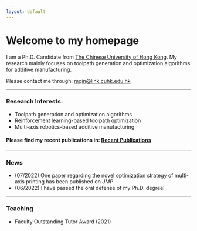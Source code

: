 ```yaml
---
layout: default
---
```


# **Welcome to my homepage**

I am a Ph.D. Candidate from [The Chinese University of Hong Kong](https://www.cuhk.edu.hk/english/index.html). My research mainly focuses on toolpath generation and optimization algorithms for additive manufacturing. 

Please contact me through: mqin@link.cuhk.edu.hk

---
### **Research Interests:**
- Toolpath generation and optimization algorithms
- Reinforcement learning-based toolpath optimization
- Multi-axis robotics-based additive manufacturing

#### Please find my recent publications in: [Recent Publications](./selected_publications.html)

---
### News
- (07/2022) [One paper](https://doi.org/10.1016/j.jmapro.2022.07.024) regarding the novel optimization strategy of multi-axis printing has been published on *JMP* 
- (06/2022) I have passed the oral defense of my Ph.D. degree!

---
### Teaching
- Faculty Outstanding Tutor Award (2021) 



